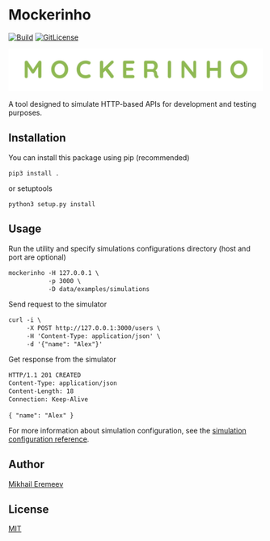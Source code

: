 # Mockerinho

[![Build](https://github.com/mockerinho/mockerinho/actions/workflows/build.yml/badge.svg)](https://github.com/mockerinho/mockerinho/actions/workflows/build.yml)
[![GitLicense](https://gitlicense.com/badge/mockerinho/mockerinho)](https://gitlicense.com/license/mockerinho/mockerinho)

![Mockerinho banner](docs/images/banner.jpeg)

A tool designed to simulate HTTP-based APIs for development and testing purposes.

## Installation

You can install this package using pip (recommended)
```
pip3 install .
```

or setuptools
```
python3 setup.py install
```

## Usage

Run the utility and specify simulations configurations directory (host and port are optional)

```
mockerinho -H 127.0.0.1 \
           -p 3000 \
           -D data/examples/simulations
```

Send request to the simulator

```
curl -i \
     -X POST http://127.0.0.1:3000/users \
     -H 'Content-Type: application/json' \
     -d '{"name": "Alex"}'
```

Get response from the simulator

```
HTTP/1.1 201 CREATED
Content-Type: application/json
Content-Length: 18
Connection: Keep-Alive

{ "name": "Alex" }
```

For more information about simulation configuration, see the [simulation configuration reference](docs/simulation_configuration.md).

## Author

[Mikhail Eremeev](mailto:meremeev@sfedu.ru)

## License

[MIT](https://opensource.org/licenses/MIT)

